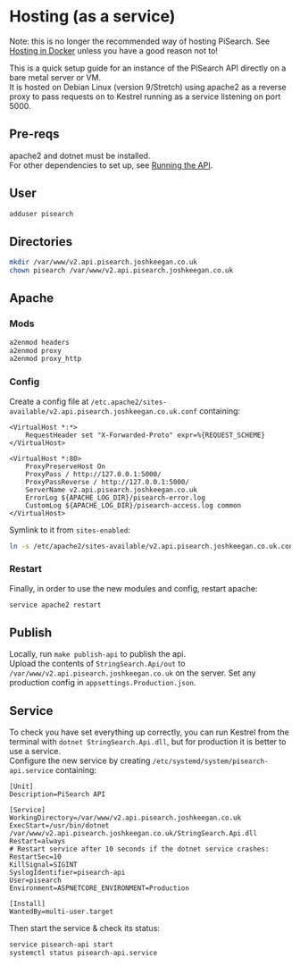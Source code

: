 # Hosting (as a service)
Note: this is no longer the recommended way of hosting PiSearch. See [Hosting in Docker](hostingDocker.md) unless you have a good reason not to!

This is a quick setup guide for an instance of the PiSearch API directly on a bare metal server or VM.  
It is hosted on Debian Linux (version 9/Stretch) using apache2 as a reverse proxy to pass requests on to Kestrel running as a service listening on port 5000.

## Pre-reqs
apache2 and dotnet must be installed.  
For other dependencies to set up, see [Running the API](running.md).

## User
```bash
adduser pisearch
```

## Directories
```bash
mkdir /var/www/v2.api.pisearch.joshkeegan.co.uk
chown pisearch /var/www/v2.api.pisearch.joshkeegan.co.uk
```

## Apache
### Mods
```bash
a2enmod headers
a2enmod proxy
a2enmod proxy_http
```

### Config
Create a config file at `/etc.apache2/sites-available/v2.api.pisearch.joshkeegan.co.uk.conf` containing:
```
<VirtualHost *:*>
    RequestHeader set "X-Forwarded-Proto" expr=%{REQUEST_SCHEME}
</VirtualHost>

<VirtualHost *:80>
    ProxyPreserveHost On
    ProxyPass / http://127.0.0.1:5000/
    ProxyPassReverse / http://127.0.0.1:5000/
    ServerName v2.api.pisearch.joshkeegan.co.uk
    ErrorLog ${APACHE_LOG_DIR}/pisearch-error.log
    CustomLog ${APACHE_LOG_DIR}/pisearch-access.log common
</VirtualHost>
```

Symlink to it from `sites-enabled`:
```bash
ln -s /etc/apache2/sites-available/v2.api.pisearch.joshkeegan.co.uk.conf /etc/apache2/sites-enabled/v2.api.pisearch.joshkeegan.co.uk.conf
```

### Restart
Finally, in order to use the new modules and config, restart apache:
```bash
service apache2 restart
```

## Publish
Locally, run `make publish-api` to publish the api.  
Upload the contents of `StringSearch.Api/out` to `/var/www/v2.api.pisearch.joshkeegan.co.uk` on the server.
Set any production config in `appsettings.Production.json`.

## Service
To check you have set everything up correctly, you can run Kestrel from the terminal with `dotnet StringSearch.Api.dll`, but for production it is better to use a service.  
Configure the new service by creating `/etc/systemd/system/pisearch-api.service` containing:
```
[Unit]
Description=PiSearch API

[Service]
WorkingDirectory=/var/www/v2.api.pisearch.joshkeegan.co.uk
ExecStart=/usr/bin/dotnet /var/www/v2.api.pisearch.joshkeegan.co.uk/StringSearch.Api.dll
Restart=always
# Restart service after 10 seconds if the dotnet service crashes:
RestartSec=10
KillSignal=SIGINT
SyslogIdentifier=pisearch-api
User=pisearch
Environment=ASPNETCORE_ENVIRONMENT=Production

[Install]
WantedBy=multi-user.target
```

Then start the service & check its status:
```bash
service pisearch-api start
systemctl status pisearch-api.service
```
